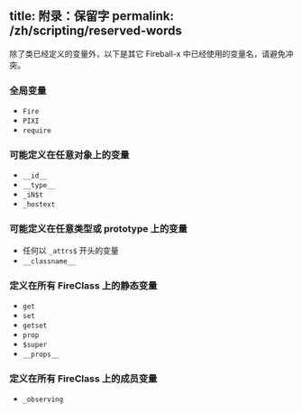title: 附录：保留字
permalink: /zh/scripting/reserved-words
---

除了类已经定义的变量外，以下是其它 Fireball-x 中已经使用的变量名，请避免冲突。

### 全局变量

- `Fire`
- `PIXI`
- `require`

### 可能定义在任意对象上的变量

- `__id__`
- `__type__`
- `_iN$t`
- `_hostext`

### 可能定义在任意类型或 prototype 上的变量

- 任何以 `_attrs$` 开头的变量
- `__classname__`

### 定义在所有 FireClass 上的静态变量

- `get`
- `set`
- `getset`
- `prop`
- `$super`
- `__props__`

### 定义在所有 FireClass 上的成员变量

- `_observing`

